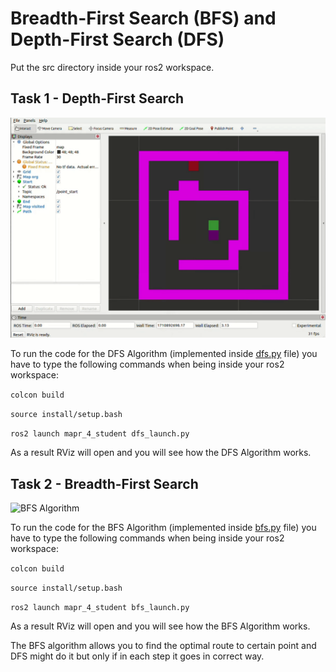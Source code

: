 # Breadth-First Search (BFS) and Depth-First Search (DFS) 

Put the src directory inside your ros2 workspace.

## Task 1 - Depth-First Search

![DFS Algorithm](/Pictures/Lab4_DFS.gif)

To run the code for the DFS Algorithm (implemented inside [dfs.py](/Lab4/src/mapr_4_student/mapr_4_student/dfs.py) file) you have to type the following commands when being inside your ros2 workspace:

``` colcon build ```

``` source install/setup.bash ```

``` ros2 launch mapr_4_student dfs_launch.py ```

As a result RViz will open and you will see how the DFS Algorithm works.

## Task 2 - Breadth-First Search

![BFS Algorithm](/Pictures/Lab4_BFS.gif)

To run the code for the BFS Algorithm (implemented inside [bfs.py](/Lab4/src/mapr_4_student/mapr_4_student/bfs.py) file) you have to type the following commands when being inside your ros2 workspace:

``` colcon build ```

``` source install/setup.bash ```

``` ros2 launch mapr_4_student bfs_launch.py ```

As a result RViz will open and you will see how the BFS Algorithm works.

The BFS algorithm allows you to find the optimal route to certain point and DFS might do it but only if in each step it goes in correct way.